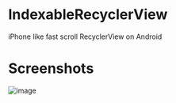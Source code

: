 # IndexableRecyclerView
iPhone like fast scroll RecyclerView on Android

# Screenshots
![image](https://github.com/xhnwsw520/IndexableRecyclerView/blob/master/Screenshot.png)
